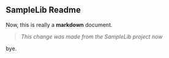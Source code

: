 ## SampleLib Readme

Now, this is really a __markdown__ document.

> _This change was made from the SampleLib project now_

bye.



